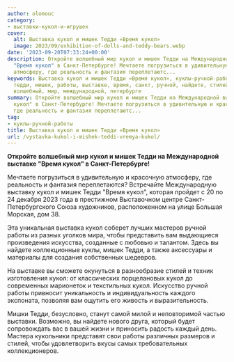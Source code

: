```yaml
---
author: olomouc
category:
- выставки-кукол-и-игрушек
cover:
  alt: Выставка кукол и мишек Тедди «Время кукол»
  image: 2023/09/exhibition-of-dolls-and-teddy-bears.webp
date: '2023-09-20T07:33:24+00:00'
description: Откройте волшебный мир кукол и мишек Тедди на Международной выставке
  "Время кукол" в Санкт-Петербурге! Мечтаете погрузиться в удивительную и красочную
  атмосферу, где реальность и фантазия переплетаютс...
keywords: Выставка кукол и мишек Тедди «Время кукол», куклы-ручной-работы, кукол,
  тедди, мишек, работы, выставке, время, санкт, ручной, найдете, стилей, откройте,
  волшебный, мир, международной, петербурге
summary: Откройте волшебный мир кукол и мишек Тедди на Международной выставке "Время
  кукол" в Санкт-Петербурге! Мечтаете погрузиться в удивительную и красочную атмосферу,
  где реальность и фантазия переплетаютс...
tag:
- куклы-ручной-работы
title: Выставка кукол и мишек Тедди «Время кукол»
url: /vystavka-kukol-i-mishek-teddi-vremya-kukol/
---
```


**Откройте** **волшебный мир кукол и мишек Тедди на Международной выставке "Время кукол" в Санкт-Петербурге!**

Мечтаете погрузиться в удивительную и красочную атмосферу, где реальность и фантазия переплетаются? Встречайте Международную выставку кукол и мишек Тедди "Время кукол", которая пройдет с 20 по 24 декабря 2023 года в престижном Выставочном центре Санкт-Петербургского Союза художников, расположенном на улице Большая Морская, дом 38.

Эта уникальная выставка кукол соберет лучших мастеров ручной работы из разных уголков мира, чтобы представить вам выдающиеся произведения искусства, созданные с любовью и талантом. Здесь вы найдете коллекционные куклы, мишек Тедди, а также аксессуары и материалы для создания собственных шедевров.

На выставке вы сможете окунуться в разнообразие стилей и техник изготовления кукол: от классических порцелановых кукол до современных марионеток и текстильных кукол. Искусство ручной работы привносит уникальность и индивидуальность каждого экспоната, позволяя вам ощутить его живость и выразительность.

Мишки Тедди, безусловно, станут самой милой и неповторимой частью выставки. Возможно, вы найдете нового друга, который будет сопровождать вас в вашей жизни и приносить радость каждый день. Мастера кукольники представят свои работы различных размеров и стилей, чтобы удовлетворить вкусы самых требовательных коллекционеров.